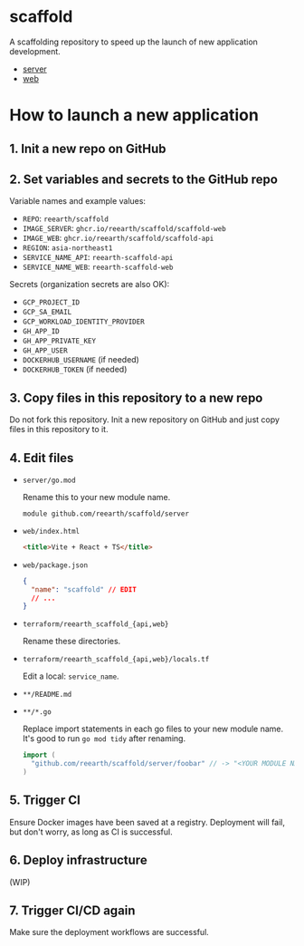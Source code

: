 # scaffold

A scaffolding repository to speed up the launch of new application development.

- [server](server)
- [web](web)

# How to launch a new application

## 1. Init a new repo on GitHub

## 2. Set variables and secrets to the GitHub repo

Variable names and example values:

- `REPO`: `reearth/scaffold`
- `IMAGE_SERVER`: `ghcr.io/reearth/scaffold/scaffold-web`
- `IMAGE_WEB`: `ghcr.io/reearth/scaffold/scaffold-api`
- `REGION`: `asia-northeast1`
- `SERVICE_NAME_API`: `reearth-scaffold-api`
- `SERVICE_NAME_WEB`: `reearth-scaffold-web`

Secrets (organization secrets are also OK):

- `GCP_PROJECT_ID`
- `GCP_SA_EMAIL`
- `GCP_WORKLOAD_IDENTITY_PROVIDER`
- `GH_APP_ID`
- `GH_APP_PRIVATE_KEY`
- `GH_APP_USER`
- `DOCKERHUB_USERNAME` (if needed)
- `DOCKERHUB_TOKEN` (if needed)

## 3. Copy files in this repository to a new repo

Do not fork this repository. Init a new repository on GitHub and just copy files in this repository to it.

## 4. Edit files

- `server/go.mod`

  Rename this to your new module name.

  ```
  module github.com/reearth/scaffold/server
  ```

- `web/index.html`

  ```HTML
  <title>Vite + React + TS</title>
  ```

- `web/package.json`

  ```json
  {
    "name": "scaffold" // EDIT
    // ...
  }
  ```

- `terraform/reearth_scaffold_{api,web}`

  Rename these directories.

- `terraform/reearth_scaffold_{api,web}/locals.tf`

  Edit a local: `service_name`.

- `**/README.md`

- `**/*.go`

  Replace import statements in each go files to your new module name. It's good to run `go mod tidy` after renaming.

  ```go
  import (
    "github.com/reearth/scaffold/server/foobar" // -> "<YOUR MODULE NAME>/server/foobar"
  )
  ```

## 5. Trigger CI

Ensure Docker images have been saved at a registry. Deployment will fail, but don't worry, as long as CI is successful.

## 6. Deploy infrastructure

(WIP)

## 7. Trigger CI/CD again

Make sure the deployment workflows are successful.
